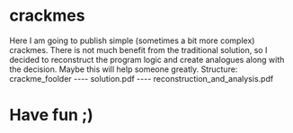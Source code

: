 # crackmes
Here I am going to publish simple (sometimes a bit more complex) crackmes. There is not much benefit from the traditional solution, so I decided to reconstruct the program logic and create analogues along with the decision. Maybe this will help someone greatly.
Structure: 
crackme_foolder
 ---- solution.pdf
 ---- reconstruction_and_analysis.pdf
 
# Have fun ;)
